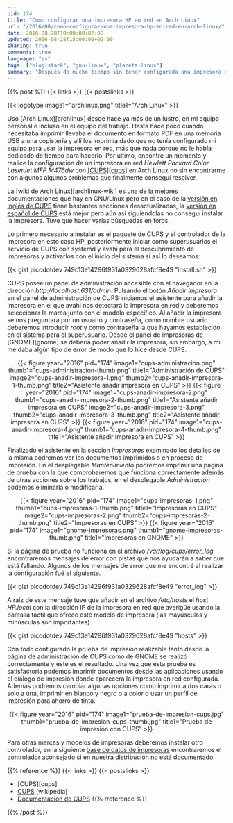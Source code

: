 ```yaml
---
pid: 174
title: "Cómo configurar una impresora HP en red en Arch Linux"
url: "/2016/08/como-configurar-una-impresora-hp-en-red-en-arch-linux/"
date: 2016-08-28T10:00:00+02:00
updated: 2016-08-28T15:00:00+02:00
sharing: true
comments: true
language: "es"
tags: ["blog-stack", "gnu-linux", "planeta-linux"]
summary: "Después de mucho tiempo sin tener configurada una impresora en red decidí dedicarle un tiempo a realizar la configuración. Con un par de errores que me encontré finalmente conseguí realizar correctamente la impresión de prueba con el modelo de impresora en concreto del que dispongo."
---
```


{{% post %}}
{{< links >}}
{{< postslinks >}}

{{< logotype image1="archlinux.png" title1="Arch Linux" >}}

Uso [Arch Linux][archlinux] desde hace ya más de un lustro, en mi equipo personal e incluso en el equipo del trabajo. Hasta hace poco cuando necesitaba imprimir llevaba el documento en formato PDF en una memoria USB a una copistería y allí los imprimía dado que no tenía configurado mi equipo para usar la impresora en red, más que nada porque no le había dedicado de tiempo para hacerlo. Por último, encontré un momento y realice la configuración de un impresora en red _Hewlett Packard Color LaserJet MFP M476dw_ con <abbr title="Common Unix Printing System">[CUPS][cups]</abbr> en Arch Linux no sin encontrarme con algunos algunos problemas que finalmente conseguí resolver.

La [wiki de Arch Linux][archlinux-wiki] es una de la mejores documentaciones que hay en GNU/Linux pero en el caso de la [versión en inglés de CUPS](https://wiki.archlinux.org/index.php/CUPS) tiene bastantes secciones desactualizadas, la [versión en español de CUPS](https://wiki.archlinux.org/index.php/CUPS_(Espa%C3%B1ol)) está mejor pero aún así siguiendolas no conseguí instalar la impresora. Tuve que hacer varias búsquedas en foros.

Lo primero necesario a instalar es el paquete de CUPS y el controlador de la impresora en este caso HP, posteriormente iniciar como superusuarios el servicio de CUPS con systemd y avahi para el descubrimiento de impresoras y activarlos con el inicio del sistema si así lo deseamos:

{{< gist picodotdev 749c13e14296f931a0329628afcf8e49 "install.sh" >}}

CUPS posee un panel de administración accesible con el navegador en la dirección _http://localhost:631/admin_. Pulsando el botón _Añadir impresora_ en el panel de administración de CUPS iniciamos el asistente para añadir la impresora en el que avahi nos detectará la impresora en red y deberemos seleccionar la marca junto con el modelo específico. Al añadir la impresora se nos preguntará por un usuario y contraseña, como nombre usuario deberemos introducir _root_ y como contraseña la que hayamos establecido en el sistema para el superusuario. Desde el panel de impresoras de [GNOME][gnome] se debería poder añadir la impresora, sin embargo, a mi me daba algún tipo de error de modo que lo hice desde CUPS.

<div class="media" style="text-align: center;">
    {{< figure year="2016" pid="174"
        image1="cups-administracion.png" thumb1="cups-administracion-thumb.png" title1="Administración de CUPS"
        image2="cups-anadir-impresora-1.png" thumb2="cups-anadir-impresora-1-thumb.png" title2="Asistente añadir impresora en CUPS" >}}
    {{< figure year="2016" pid="174"
        image1="cups-anadir-impresora-2.png" thumb1="cups-anadir-impresora-2-thumb.png" title1="Asistente añadir impresora en CUPS"
        image2="cups-anadir-impresora-3.png" thumb2="cups-anadir-impresora-3-thumb.png" title2="Asistente añadir impresora en CUPS" >}}
    {{< figure year="2016" pid="174"
        image1="cups-anadir-impresora-4.png" thumb1="cups-anadir-impresora-4-thumb.png" title1="Asistente añadir impresora en CUPS" >}}
</div>

Finalizado el asistente en la sección _Impresoras_ examinado los detalles de la misma podremos ver los documentos imprimidos o en proceso de impresión. En el desplegable _Mantenimiento_ podremos imprimir una página de prueba con la que comprobaremos que funciona correctamente además de otras acciones sobre los trabajos, en el desplegable _Administración_ podemos eliminarla o modificarla.

<div class="media" style="text-align: center;">
    {{< figure year="2016" pid="174"
        image1="cups-impresoras-1.png" thumb1="cups-impresoras-1-thumb.png" title1="Impresoras en CUPS"
        image2="cups-impresoras-2.png" thumb2="cups-impresoras-2-thumb.png" title2="Impresoras en CUPS" >}}
    {{< figure year="2016" pid="174"
        image1="gnome-impresoras.png" thumb1="gnome-impresoras-thumb.png" title1="Impresoras en GNOME" >}}
</div>

Si la página de prueba no funciona en el archivo _/var/log/cups/error\_log_ encontraremos mensajes de error con pistas que nos ayudarán a saber que está fallando. Algunos de los mensajes de error que me encontré al realizar la configuración fué el siguiente.

{{< gist picodotdev 749c13e14296f931a0329628afcf8e49 "error_log" >}}

A raíz de este mensaje tuve que añadir en el archivo _/etc/hosts_ el _host_ _HP.local_ con la dirección IP de la impresora en red que averigüé usando la pantalla táctil que ofrece este modelo de impresora (las mayúsculas y minúsculas son importantes).

{{< gist picodotdev 749c13e14296f931a0329628afcf8e49 "hosts" >}}

Con todo configurado la prueba de impresión realizable tanto desde la página de administración de CUPS como de GNOME se realizó correctamente y este es el resultado. Una vez que esta prueba es satisfactoria podemos imprimir documentos desde las aplicaciones usando el diálogo de impresión donde aparecerá la impresora en red configurada. Además podremos cambiar algunas opciones como imprimir a dos caras o solo a una, imprimir en blanco y negro o a color o usar un perfil de impresión para ahorro de tinta.

<div class="media" style="text-align: center;">
    {{< figure year="2016" pid="174"
        image1="prueba-de-impresion-cups.jpg" thumb1="prueba-de-impresion-cups-thumb.jpg" title1="Prueba de impresión con CUPS" >}}
</div>

Para otras marcas y modelos de impresoras deberemos instalar otro controlador, en la siguiente [base de datos de impresoras](http://www.openprinting.org/printers) encontraremos el controlador aconsejado si en nuestra distribución no está documentado.

{{% reference %}}
{{< links >}}
{{< postslinks >}}
* [CUPS][cups]
* [CUPS](https://es.wikipedia.org/wiki/Common_Unix_Printing_System) (wikipedia)
* [Documentación de CUPS](https://www.cups.org/documentation.html)
{{% /reference %}}

{{% /post %}}
